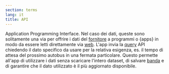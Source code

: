 ```yaml
---
section: terms
lang: it
title: API
---
```

Application Programming Interface. Nel caso dei dati, queste sono solitamente una via per offrire i dati del [fornitore](../publisher/) a programmi o {apps} in modo da essere letti direttamente via [web](../web/). L'app invia la [query](../query/) API chiedendo il dato specifico da usare per la relativa esigenza, es. il tempo di attesa del prossimo autobus in una fermata particolare. Questo permette all'app di utilizzare i dati senza scaricare l'intero dataset, di salvare [banda](../bandwith/) e di garantire che il dato utilizzato è il più aggiornato disponibile.
